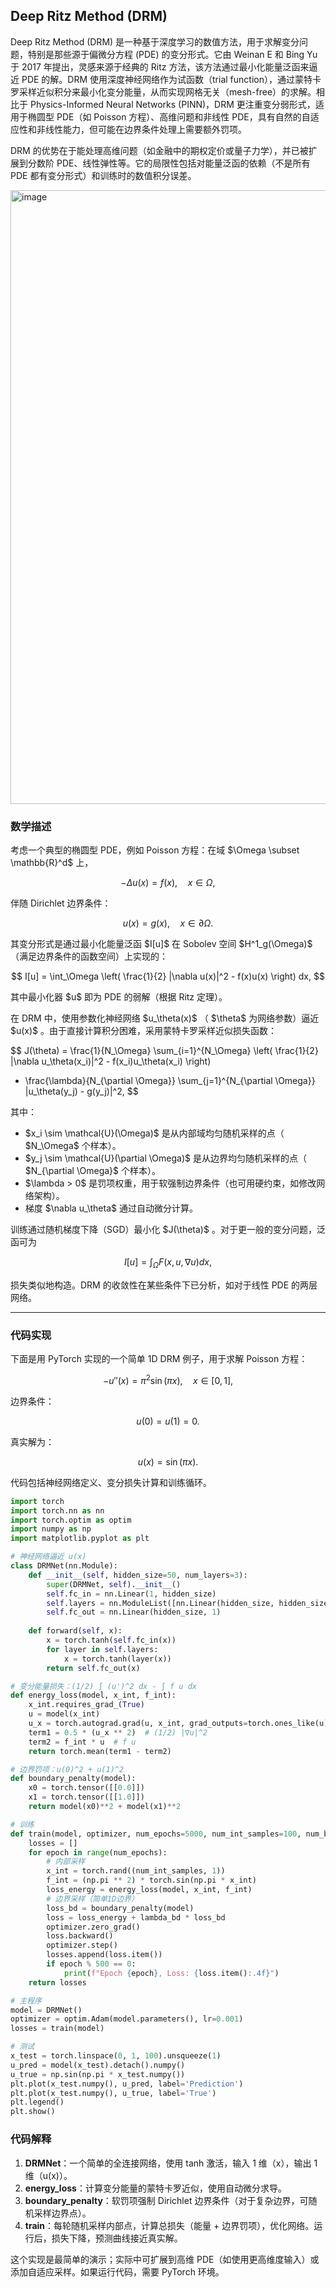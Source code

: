 ## Deep Ritz Method (DRM)
Deep Ritz Method (DRM) 是一种基于深度学习的数值方法，用于求解变分问题，特别是那些源于偏微分方程 (PDE) 的变分形式。它由 Weinan E 和 Bing Yu 于 2017 年提出，灵感来源于经典的 Ritz 方法，该方法通过最小化能量泛函来逼近 PDE 的解。DRM 使用深度神经网络作为试函数（trial function），通过蒙特卡罗采样近似积分来最小化变分能量，从而实现网格无关（mesh-free）的求解。相比于 Physics-Informed Neural Networks (PINN)，DRM 更注重变分弱形式，适用于椭圆型 PDE（如 Poisson 方程）、高维问题和非线性 PDE，具有自然的自适应性和非线性能力，但可能在边界条件处理上需要额外罚项。

DRM 的优势在于能处理高维问题（如金融中的期权定价或量子力学），并已被扩展到分数阶 PDE、线性弹性等。它的局限性包括对能量泛函的依赖（不是所有 PDE 都有变分形式）和训练时的数值积分误差。

<img width="932" height="982" alt="image" src="https://github.com/user-attachments/assets/33a8a6e4-6900-4473-9614-93f8673dfb8b" />

### 数学描述

考虑一个典型的椭圆型 PDE，例如 Poisson 方程：在域 $\Omega \subset \mathbb{R}^d\$ 上，

$$
-\Delta u(x) = f(x), \quad x \in \Omega,
$$

伴随 Dirichlet 边界条件：

$$
u(x) = g(x), \quad x \in \partial \Omega.
$$

其变分形式是通过最小化能量泛函 \$I\[u]\$ 在 Sobolev 空间 \$H^1\_g(\Omega)\$ （满足边界条件的函数空间）上实现的：

$$
I[u] = \int_\Omega \left( \frac{1}{2} |\nabla u(x)|^2 - f(x)u(x) \right) dx,
$$

其中最小化器 $u\$ 即为 PDE 的弱解（根据 Ritz 定理）。

在 DRM 中，使用参数化神经网络 $u\_\theta(x)\$ （ $\theta\$ 为网络参数）逼近 $u(x)\$ 。由于直接计算积分困难，采用蒙特卡罗采样近似损失函数：

$$
J(\theta) = \frac{1}{N_\Omega} \sum_{i=1}^{N_\Omega} \left( \frac{1}{2} |\nabla u_\theta(x_i)|^2 - f(x_i)u_\theta(x_i) \right) 
 +  \frac{\lambda}{N_{\partial \Omega}} \sum_{j=1}^{N_{\partial \Omega}} |u_\theta(y_j) - g(y_j)|^2,
$$

其中：

* $x\_i \sim \mathcal{U}(\Omega)\$ 是从内部域均匀随机采样的点（ $N\_\Omega\$ 个样本）。
* $y\_j \sim \mathcal{U}(\partial \Omega)\$ 是从边界均匀随机采样的点（ $N\_{\partial \Omega}\$ 个样本）。
* $\lambda > 0\$ 是罚项权重，用于软强制边界条件（也可用硬约束，如修改网络架构）。
* 梯度 $\nabla u\_\theta\$ 通过自动微分计算。

训练通过随机梯度下降（SGD）最小化 $J(\theta)\$ 。对于更一般的变分问题，泛函可为

$$
I[u] = \int_\Omega F(x, u, \nabla u) dx,
$$

损失类似地构造。DRM 的收敛性在某些条件下已分析，如对于线性 PDE 的两层网络。

---

### 代码实现

下面是用 PyTorch 实现的一个简单 1D DRM 例子，用于求解 Poisson 方程：

$$
-u''(x) = \pi^2 \sin(\pi x), \quad x \in [0,1],
$$

边界条件：

$$
u(0) = u(1) = 0.
$$

真实解为：

$$
u(x) = \sin(\pi x).
$$

代码包括神经网络定义、变分损失计算和训练循环。



```python
import torch
import torch.nn as nn
import torch.optim as optim
import numpy as np
import matplotlib.pyplot as plt

# 神经网络逼近 u(x)
class DRMNet(nn.Module):
    def __init__(self, hidden_size=50, num_layers=3):
        super(DRMNet, self).__init__()
        self.fc_in = nn.Linear(1, hidden_size)
        self.layers = nn.ModuleList([nn.Linear(hidden_size, hidden_size) for _ in range(num_layers - 1)])
        self.fc_out = nn.Linear(hidden_size, 1)
    
    def forward(self, x):
        x = torch.tanh(self.fc_in(x))
        for layer in self.layers:
            x = torch.tanh(layer(x))
        return self.fc_out(x)

# 变分能量损失：(1/2) ∫ (u')^2 dx - ∫ f u dx
def energy_loss(model, x_int, f_int):
    x_int.requires_grad_(True)
    u = model(x_int)
    u_x = torch.autograd.grad(u, x_int, grad_outputs=torch.ones_like(u), create_graph=True)[0]
    term1 = 0.5 * (u_x ** 2)  # (1/2) |∇u|^2
    term2 = f_int * u  # f u
    return torch.mean(term1 - term2)

# 边界罚项：u(0)^2 + u(1)^2
def boundary_penalty(model):
    x0 = torch.tensor([[0.0]])
    x1 = torch.tensor([[1.0]])
    return model(x0)**2 + model(x1)**2

# 训练
def train(model, optimizer, num_epochs=5000, num_int_samples=100, num_bd_samples=10, lambda_bd=10.0):
    losses = []
    for epoch in range(num_epochs):
        # 内部采样
        x_int = torch.rand((num_int_samples, 1))
        f_int = (np.pi ** 2) * torch.sin(np.pi * x_int)
        loss_energy = energy_loss(model, x_int, f_int)
        # 边界采样（简单1D边界）
        loss_bd = boundary_penalty(model)
        loss = loss_energy + lambda_bd * loss_bd
        optimizer.zero_grad()
        loss.backward()
        optimizer.step()
        losses.append(loss.item())
        if epoch % 500 == 0:
            print(f"Epoch {epoch}, Loss: {loss.item():.4f}")
    return losses

# 主程序
model = DRMNet()
optimizer = optim.Adam(model.parameters(), lr=0.001)
losses = train(model)

# 测试
x_test = torch.linspace(0, 1, 100).unsqueeze(1)
u_pred = model(x_test).detach().numpy()
u_true = np.sin(np.pi * x_test.numpy())
plt.plot(x_test.numpy(), u_pred, label='Prediction')
plt.plot(x_test.numpy(), u_true, label='True')
plt.legend()
plt.show()
```

### 代码解释
1. **DRMNet**：一个简单的全连接网络，使用 tanh 激活，输入 1 维（x），输出 1 维（u(x)）。
2. **energy_loss**：计算变分能量的蒙特卡罗近似，使用自动微分求导。
3. **boundary_penalty**：软罚项强制 Dirichlet 边界条件（对于复杂边界，可随机采样边界点）。
4. **train**：每轮随机采样内部点，计算总损失（能量 + 边界罚项），优化网络。运行后，损失下降，预测曲线接近真实解。

这个实现是最简单的演示；实际中可扩展到高维 PDE（如使用更高维度输入）或添加自适应采样。如果运行代码，需要 PyTorch 环境。
